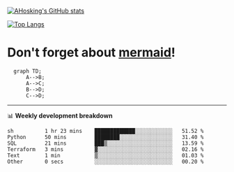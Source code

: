 [![AHosking's GitHub stats](https://github-readme-stats.vercel.app/api?username=ahosking&count_private=true&show_icons=true&theme=onedark&hide_rank=true&include_all_commits=true)](https://github.com/ahosking)

[![Top Langs](https://github-readme-stats.vercel.app/api/top-langs/?username=ahosking&layout=compact&theme=onedark)](https://github.com/ahosking)


# Don't forget about [mermaid](https://github.blog/2022-02-14-include-diagrams-markdown-files-mermaid/)!

```mermaid
  graph TD;
      A-->B;
      A-->C;
      B-->D;
      C-->D;
```
-------

📊 **Weekly development breakdown**

<!--START_SECTION:waka-->

```text
sh          1 hr 23 mins    █████████████░░░░░░░░░░░░   51.52 %
Python      50 mins         ████████░░░░░░░░░░░░░░░░░   31.40 %
SQL         21 mins         ███▒░░░░░░░░░░░░░░░░░░░░░   13.59 %
Terraform   3 mins          ▓░░░░░░░░░░░░░░░░░░░░░░░░   02.16 %
Text        1 min           ▒░░░░░░░░░░░░░░░░░░░░░░░░   01.03 %
Other       0 secs          ░░░░░░░░░░░░░░░░░░░░░░░░░   00.20 %
```

<!--END_SECTION:waka-->
